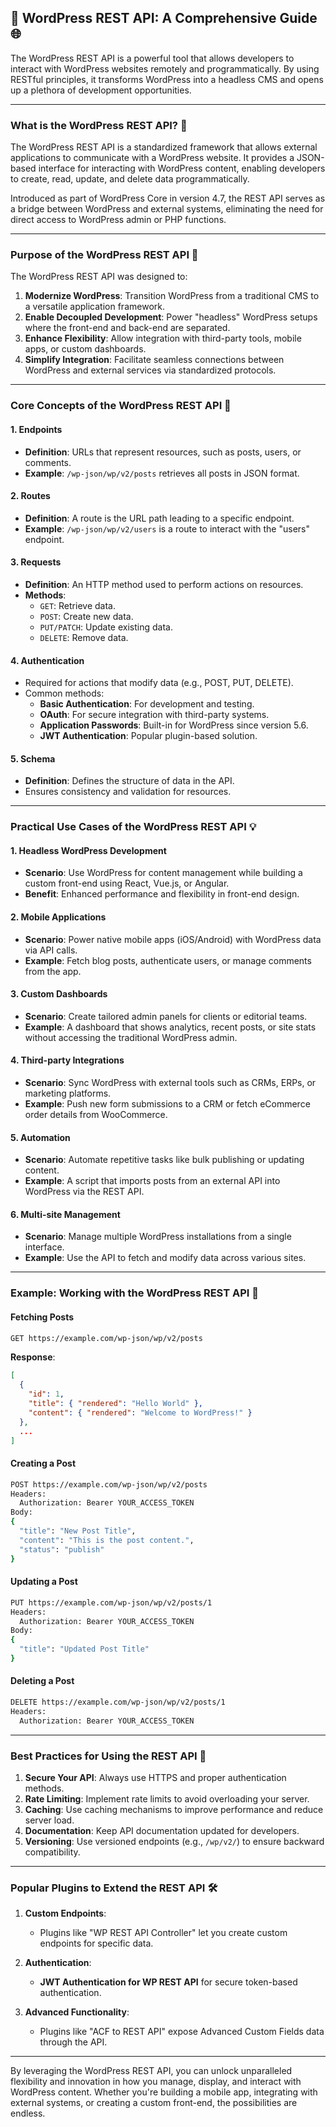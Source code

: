 ## 📌 WordPress REST API: A Comprehensive Guide 🌐

The WordPress REST API is a powerful tool that allows developers to interact with WordPress websites remotely and programmatically. By using RESTful principles, it transforms WordPress into a headless CMS and opens up a plethora of development opportunities.

---

### **What is the WordPress REST API?** 🤔

The WordPress REST API is a standardized framework that allows external applications to communicate with a WordPress website. It provides a JSON-based interface for interacting with WordPress content, enabling developers to create, read, update, and delete data programmatically.

Introduced as part of WordPress Core in version 4.7, the REST API serves as a bridge between WordPress and external systems, eliminating the need for direct access to WordPress admin or PHP functions.

---

### **Purpose of the WordPress REST API** 🎯

The WordPress REST API was designed to:
1. **Modernize WordPress**: Transition WordPress from a traditional CMS to a versatile application framework.
2. **Enable Decoupled Development**: Power "headless" WordPress setups where the front-end and back-end are separated.
3. **Enhance Flexibility**: Allow integration with third-party tools, mobile apps, or custom dashboards.
4. **Simplify Integration**: Facilitate seamless connections between WordPress and external services via standardized protocols.

---

### **Core Concepts of the WordPress REST API** 🧩

#### 1. **Endpoints**
   - **Definition**: URLs that represent resources, such as posts, users, or comments.
   - **Example**: `/wp-json/wp/v2/posts` retrieves all posts in JSON format.

#### 2. **Routes**
   - **Definition**: A route is the URL path leading to a specific endpoint.
   - **Example**: `/wp-json/wp/v2/users` is a route to interact with the "users" endpoint.

#### 3. **Requests**
   - **Definition**: An HTTP method used to perform actions on resources.
   - **Methods**:
     - `GET`: Retrieve data.
     - `POST`: Create new data.
     - `PUT/PATCH`: Update existing data.
     - `DELETE`: Remove data.

#### 4. **Authentication**
   - Required for actions that modify data (e.g., POST, PUT, DELETE).
   - Common methods:
     - **Basic Authentication**: For development and testing.
     - **OAuth**: For secure integration with third-party systems.
     - **Application Passwords**: Built-in for WordPress since version 5.6.
     - **JWT Authentication**: Popular plugin-based solution.

#### 5. **Schema**
   - **Definition**: Defines the structure of data in the API.
   - Ensures consistency and validation for resources.

---

### **Practical Use Cases of the WordPress REST API** 💡

#### 1. **Headless WordPress Development**
   - **Scenario**: Use WordPress for content management while building a custom front-end using React, Vue.js, or Angular.
   - **Benefit**: Enhanced performance and flexibility in front-end design.

#### 2. **Mobile Applications**
   - **Scenario**: Power native mobile apps (iOS/Android) with WordPress data via API calls.
   - **Example**: Fetch blog posts, authenticate users, or manage comments from the app.

#### 3. **Custom Dashboards**
   - **Scenario**: Create tailored admin panels for clients or editorial teams.
   - **Example**: A dashboard that shows analytics, recent posts, or site stats without accessing the traditional WordPress admin.

#### 4. **Third-party Integrations**
   - **Scenario**: Sync WordPress with external tools such as CRMs, ERPs, or marketing platforms.
   - **Example**: Push new form submissions to a CRM or fetch eCommerce order details from WooCommerce.

#### 5. **Automation**
   - **Scenario**: Automate repetitive tasks like bulk publishing or updating content.
   - **Example**: A script that imports posts from an external API into WordPress via the REST API.

#### 6. **Multi-site Management**
   - **Scenario**: Manage multiple WordPress installations from a single interface.
   - **Example**: Use the API to fetch and modify data across various sites.

---

### **Example: Working with the WordPress REST API** 📜

#### **Fetching Posts**
```bash
GET https://example.com/wp-json/wp/v2/posts
```
**Response**:
```json
[
  {
    "id": 1,
    "title": { "rendered": "Hello World" },
    "content": { "rendered": "Welcome to WordPress!" }
  },
  ...
]
```

#### **Creating a Post**
```bash
POST https://example.com/wp-json/wp/v2/posts
Headers: 
  Authorization: Bearer YOUR_ACCESS_TOKEN
Body:
{
  "title": "New Post Title",
  "content": "This is the post content.",
  "status": "publish"
}
```

#### **Updating a Post**
```bash
PUT https://example.com/wp-json/wp/v2/posts/1
Headers: 
  Authorization: Bearer YOUR_ACCESS_TOKEN
Body:
{
  "title": "Updated Post Title"
}
```

#### **Deleting a Post**
```bash
DELETE https://example.com/wp-json/wp/v2/posts/1
Headers: 
  Authorization: Bearer YOUR_ACCESS_TOKEN
```

---

### **Best Practices for Using the REST API** 🚀

1. **Secure Your API**: Always use HTTPS and proper authentication methods.
2. **Rate Limiting**: Implement rate limits to avoid overloading your server.
3. **Caching**: Use caching mechanisms to improve performance and reduce server load.
4. **Documentation**: Keep API documentation updated for developers.
5. **Versioning**: Use versioned endpoints (e.g., `/wp/v2/`) to ensure backward compatibility.

---

### **Popular Plugins to Extend the REST API** 🛠️

1. **Custom Endpoints**:
   - Plugins like "WP REST API Controller" let you create custom endpoints for specific data.

2. **Authentication**:
   - **JWT Authentication for WP REST API** for secure token-based authentication.

3. **Advanced Functionality**:
   - Plugins like "ACF to REST API" expose Advanced Custom Fields data through the API.

---

By leveraging the WordPress REST API, you can unlock unparalleled flexibility and innovation in how you manage, display, and interact with WordPress content. Whether you're building a mobile app, integrating with external systems, or creating a custom front-end, the possibilities are endless.